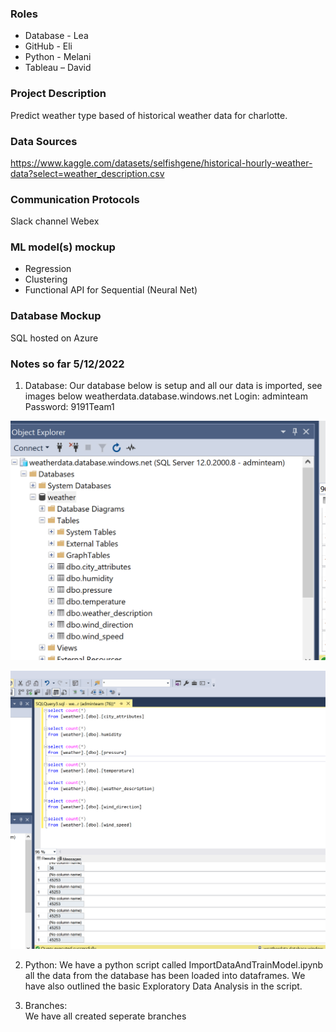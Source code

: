 ### Roles

* Database - Lea
* GitHub - Eli
* Python - Melani
* Tableau – David

### Project Description

Predict weather type based of historical weather data for charlotte.

### Data Sources

https://www.kaggle.com/datasets/selfishgene/historical-hourly-weather-data?select=weather_description.csv

### Communication Protocols

Slack channel
Webex

### ML model(s) mockup
* Regression
* Clustering
* Functional API for Sequential (Neural Net) 

### Database Mockup

SQL hosted on Azure

### Notes so far 5/12/2022

1) Database:
Our database below is setup and all our data is imported, see images below
weatherdata.database.windows.net
Login: adminteam
Password: 9191Team1

![Results1](Resources/DatabaseTables.png)

![Results2](Resources/Queries.png)

2) Python:
We have a python script called ImportDataAndTrainModel.ipynb all the data from the database has been loaded into dataframes.  We have also outlined the basic Exploratory Data Analysis in the script.

3) Branches:  
We have all created seperate branches

